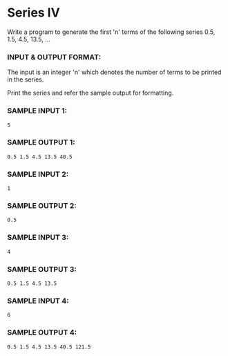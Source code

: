 # Series IV

Write a program to generate the first 'n' terms of the
following series 0.5, 1.5, 4.5, 13.5, ... 

### INPUT & OUTPUT FORMAT:

The input is an integer 'n' which denotes the number of
terms to be printed in the series.

Print the series and refer the sample output for formatting.

### SAMPLE INPUT 1:

```
5
```

### SAMPLE OUTPUT 1:

```
0.5 1.5 4.5 13.5 40.5
```

### SAMPLE INPUT 2:

```
1
```

### SAMPLE OUTPUT 2:

```
0.5
```

### SAMPLE INPUT 3:

```
4
```

### SAMPLE OUTPUT 3:

```
0.5 1.5 4.5 13.5
```

### SAMPLE INPUT 4:

```
6
```

### SAMPLE OUTPUT 4:

```
0.5 1.5 4.5 13.5 40.5 121.5
```
